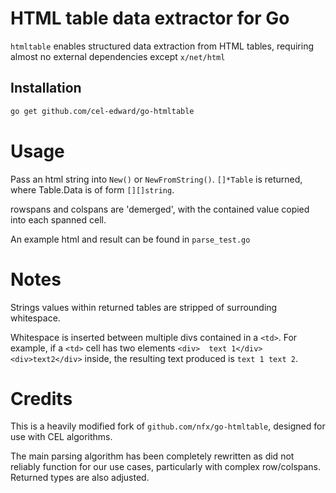 # HTML table data extractor for Go

`htmltable` enables structured data extraction from HTML tables, requiring almost no external dependencies except `x/net/html`

## Installation

```bash
go get github.com/cel-edward/go-htmltable
```

# Usage
Pass an html string into `New()` or `NewFromString()`. 
`[]*Table` is returned, where Table.Data is of form `[][]string`.

rowspans and colspans are 'demerged', with the contained value copied into each spanned cell.

An example html and result can be found in `parse_test.go`

# Notes

Strings values within returned tables are stripped of surrounding whitespace. 

Whitespace is inserted between multiple divs contained in a `<td>`. For example, if a `<td>` cell has two elements `<div>  text 1</div>` `<div>text2</div>` inside, the resulting text produced is `text 1 text 2`.

# Credits

This is a heavily modified fork of `github.com/nfx/go-htmltable`, designed for use with CEL algorithms. 

The main parsing algorithm has been completely rewritten as did not reliably function for our use cases, particularly with complex row/colspans.
Returned types are also adjusted.
